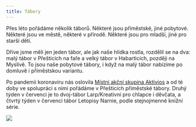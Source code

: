 ```yaml
---
title: Tábory
---
```

Přes léto pořádáme několik táborů. Některé jsou příměstské, jiné pobytové. Některé jsou ve městě, některé v přírodě. Některé jsou pro mladší, jiné pro starší děti.

Dříve jsme měli jen jeden tábor, ale jak naše hlídka rostla, rozdělil se na dva: malý tábor v Přešticích na faře a velký tábor v Habarticích, později na Myslívě. To jsou naše pobytové tábory, i když na malý tábor nabízíme po domluvě i příměstskou variantu.

Po pandemii koronaviru nás oslovila [Místní akční skupina Aktivios](https://www.mas-aktivios.cz/) a od té doby ve spolupráci s nimi pořádáme v Přešticích příměstské tábory. Druhý týden v červenci je to dvoj-tábor Larp/Kreativní pro chlapce i děvčata, a čtvrtý týden v červenci tábor Letopisy Narnie, podle stejnojmenné knižní série.

![](https://prestice.royalrangers.cz/wp-content/uploads/P7100060_Original-1024x576.jpeg)

